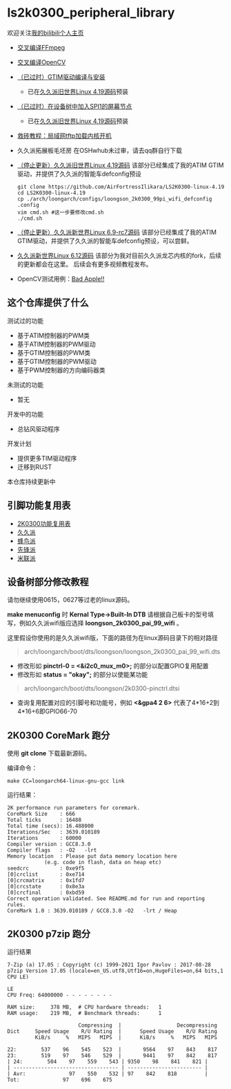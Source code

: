 <!--
 * @Author: ilikara 3435193369@qq.com
 * @Date: 2024-11-30 12:24:30
 * @LastEditors: ilikara 3435193369@qq.com
 * @LastEditTime: 2025-02-23 08:50:16
 * @FilePath: /ls2k0300_peripheral_library/README.md
 * @Description: github README
 * 
 * Copyright (c) 2024 by ilikara 3435193369@qq.com
 *
 * This program is free software: you can redistribute it and/or modify
 * it under the terms of the GNU General Public License as published by
 * the Free Software Foundation, either version 3 of the License, or
 * (at your option) any later version.
 *
 * This program is distributed in the hope that it will be useful,
 * but WITHOUT ANY WARRANTY; without even the implied warranty of
 * MERCHANTABILITY or FITNESS FOR A PARTICULAR PURPOSE. See the
 * GNU General Public License for more details.
 *
 * You should have received a copy of the GNU General Public License
 * along with this program. If not, see <https://www.gnu.org/licenses/>.
-->
# ls2k0300_peripheral_library

欢迎关注[我的bilibili个人主页](https://space.bilibili.com/317252912)
- [交叉编译FFmpeg](https://www.bilibili.com/opus/1006195805380411430)
- [交叉编译OpenCV](https://www.bilibili.com/video/BV1Q2zbYrEvS/)
- [（已过时）GTIM驱动编译与安装](https://www.bilibili.com/video/BV1Ddi2YmESo/)
  - 已在[久久派旧世界Linux 4.19源码](https://github.com/AirFortressIlikara/LS2K0300-linux-4.19)预装
- [（已过时）在设备树中加入SPI1的屏幕节点](https://bbs.ctcisz.com/forum.php?mod=viewthread&tid=142)
  - 已在[久久派旧世界Linux 4.19源码](https://github.com/AirFortressIlikara/LS2K0300-linux-4.19)预装
- [救砖教程：局域网tftp加载内核开机](https://www.bilibili.com/video/BV1hvqJY3EWu/)
- 久久派拓展板毛坯房 在OSHwhub未过审，请去qq群自行下载
- [（停止更新）久久派旧世界Linux 4.19源码](https://github.com/AirFortressIlikara/LS2K0300-linux-4.19) 该部分已经集成了我的ATIM GTIM驱动，并提供了久久派的智能车defconfig预设
    ```
    git clone https://github.com/AirFortressIlikara/LS2K0300-linux-4.19
    cd LS2K0300-linux-4.19
    cp ./arch/loongarch/configs/loongson_2k0300_99pi_wifi_defconfig .config
    vim cmd.sh #这一步要修改cmd.sh
    ./cmd.sh
    ```
- [（停止更新）久久派新世界Linux 6.9-rc7源码](https://github.com/AirFortressIlikara/LS2K0300-Linux/tree/v6.9-2k0300) 该部分已经集成了我的ATIM GTIM驱动，并提供了久久派的智能车defconfig预设，可以尝鲜。
- [久久派新世界Linux 6.12源码](https://gitee.com/Ilikara/linux-6.12) 该部分为我对目前久久派龙芯内核的fork，后续的更新都会在这里。
后续会有更多视频教程发布。

- OpenCV测试用例：[Bad Apple!!](https://archive.org/details/bad-apple-resources)

## 这个仓库提供了什么

测试过的功能
- 基于ATIM控制器的PWM类
- 基于ATIM控制器的PWM驱动
- 基于GTIM控制器的PWM类
- 基于GTIM控制器的PWM驱动
- 基于PWM控制器的方向编码器类

未测试的功能
- 暂无

开发中的功能
- 总钻风驱动程序

开发计划
- 提供更多TIM驱动程序
- 迁移到RUST

本仓库持续更新中

## 引脚功能复用表
- [2K0300功能复用表](https://github.com/AirFortressIlikara/ls2k0300_peripheral_library/blob/main/2K0300%E5%BC%95%E8%84%9A%E5%8A%9F%E8%83%BD%E5%A4%8D%E7%94%A8%E8%A1%A8.md)
- [久久派](https://github.com/AirFortressIlikara/ls2k0300_peripheral_library/blob/main/%E4%B9%85%E4%B9%85%E6%B4%BE%E5%BC%95%E8%84%9A%E5%8A%9F%E8%83%BD%E5%A4%8D%E7%94%A8%E8%A1%A8.md)
- [蜂鸟派](https://github.com/AirFortressIlikara/ls2k0300_peripheral_library/blob/main/%E8%9C%82%E9%B8%9F%E6%B4%BE%E5%BC%95%E8%84%9A%E5%8A%9F%E8%83%BD%E5%A4%8D%E7%94%A8%E8%A1%A8.md)
- [先锋派](https://github.com/AirFortressIlikara/ls2k0300_peripheral_library/blob/main/%E5%85%88%E9%94%8B%E6%B4%BE%E5%BC%95%E8%84%9A%E5%8A%9F%E8%83%BD%E5%A4%8D%E7%94%A8%E8%A1%A8.md)
- [米联派](https://github.com/AirFortressIlikara/ls2k0300_peripheral_library/blob/main/%E7%B1%B3%E8%81%94%E6%B4%BE%E5%BC%95%E8%84%9A%E5%8A%9F%E8%83%BD%E5%A4%8D%E7%94%A8%E8%A1%A8.md)

## 设备树部分修改教程

请勿继续使用0615，0627等过老的linux源码。

**make menuconfig** 时 **Kernal Type->Built-In DTB** 请根据自己板卡的型号填写，例如久久派wifi版应选择 **loongson_2k0300_pai_99_wifi** 。

这里假设你使用的是久久派wifi版，下面的路径为在linux源码目录下的相对路径
>arch/loongarch/boot/dts/loongson/loongson_2k0300_pai_99_wifi.dts

- 修改形如 **pinctrl-0 = <&i2c0_mux_m0>;** 的部分以配置GPIO复用配置
- 修改形如 **status = "okay";** 的部分以使能某功能

>arch/loongarch/boot/dts/loongson/2k0300-pinctrl.dtsi

- 查询复用配置对应的引脚号和功能号，例如 **<&gpa4 2 6>** 代表了4\*16+2到4\*16+6即GPIO66-70

## 2K0300 CoreMark 跑分

使用 **git clone** 下载最新源码。

编译命令：
```
make CC=loongarch64-linux-gnu-gcc link
```
运行结果：
```
2K performance run parameters for coremark.
CoreMark Size    : 666
Total ticks      : 16488
Total time (secs): 16.488000
Iterations/Sec   : 3639.010189
Iterations       : 60000
Compiler version : GCC8.3.0
Compiler flags   : -O2   -lrt
Memory location  : Please put data memory location here
			(e.g. code in flash, data on heap etc)
seedcrc          : 0xe9f5
[0]crclist       : 0xe714
[0]crcmatrix     : 0x1fd7
[0]crcstate      : 0x8e3a
[0]crcfinal      : 0xbd59
Correct operation validated. See README.md for run and reporting rules.
CoreMark 1.0 : 3639.010189 / GCC8.3.0 -O2   -lrt / Heap
```

## 2K0300 p7zip 跑分

运行结果
```
7-Zip (a) 17.05 : Copyright (c) 1999-2021 Igor Pavlov : 2017-08-28
p7zip Version 17.05 (locale=en_US.utf8,Utf16=on,HugeFiles=on,64 bits,1 CPU LE)

LE
CPU Freq: 64000000 - - - - - - - -

RAM size:     378 MB,  # CPU hardware threads:   1
RAM usage:    219 MB,  # Benchmark threads:      1

                       Compressing  |                  Decompressing
Dict     Speed Usage    R/U Rating  |      Speed Usage    R/U Rating
         KiB/s     %   MIPS   MIPS  |      KiB/s     %   MIPS   MIPS

22:        537    96    545    523  |       9564    97    843    817
23:        519    97    546    529  |       9441    97    842    817
| 24:        504    97    559    543 | 9350    98    841    821 |
| ---------------------------------- | ------------------------ |
| Avr:              97    550    532 | 97    842    818         |
Tot:              97    696    675
```
